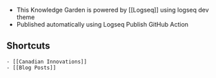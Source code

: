 - This Knowledge Garden is powered by [[Logseq]] using logseq dev theme
- Published automatically using Logseq Publish GitHub Action
## Shortcuts
	- [[Canadian Innovations]]
	- [[Blog Posts]]